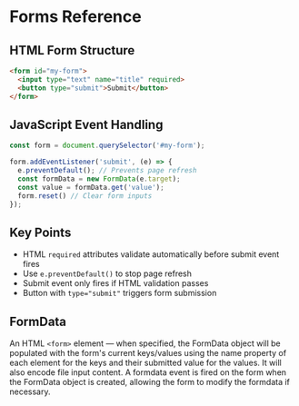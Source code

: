 # Forms Reference

## HTML Form Structure

```html
<form id="my-form">
  <input type="text" name="title" required>
  <button type="submit">Submit</button>
</form>
```

## JavaScript Event Handling

```javascript
const form = document.querySelector('#my-form');

form.addEventListener('submit', (e) => {
  e.preventDefault(); // Prevents page refresh
  const formData = new FormData(e.target);
  const value = formData.get('value');
  form.reset() // Clear form inputs
});
```

## Key Points

- HTML `required` attributes validate automatically before submit event fires
- Use `e.preventDefault()` to stop page refresh
- Submit event only fires if HTML validation passes
- Button with `type="submit"` triggers form submission

## FormData

An HTML `<form>` element — when specified, the FormData object will be populated
with the form's current keys/values using the name property of each element for
the keys and their submitted value for the values. It will also encode file
input content. A formdata event is fired on the form when the FormData object is
created, allowing the form to modify the formdata if necessary.

